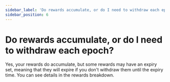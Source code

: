 ```yaml
---
sidebar_label: 'Do rewards accumulate, or do I need to withdraw each epoch?'
sidebar_position: 6
---
```


# Do rewards accumulate, or do I need to withdraw each epoch?

Yes, your rewards do accumulate, but some rewards may have an expiry set, meaning that they will expire if you don't withdraw them until the expiry time. You can see details in the rewards breakdown.

